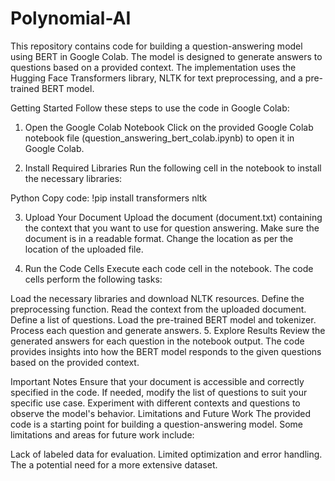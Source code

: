 # Polynomial-AI
This repository contains code for building a question-answering model using BERT in Google Colab. The model is designed to generate answers to questions based on a provided context. The implementation uses the Hugging Face Transformers library, NLTK for text preprocessing, and a pre-trained BERT model.

Getting Started
Follow these steps to use the code in Google Colab:

1. Open the Google Colab Notebook
Click on the provided Google Colab notebook file (question_answering_bert_colab.ipynb) to open it in Google Colab.

2. Install Required Libraries
Run the following cell in the notebook to install the necessary libraries:

Python
Copy code:
!pip install transformers nltk

3. Upload Your Document
Upload the document (document.txt) containing the context that you want to use for question answering. Make sure the document is in a readable format. Change the location as per the location of the uploaded file.

4. Run the Code Cells
Execute each code cell in the notebook. The code cells perform the following tasks:

Load the necessary libraries and download NLTK resources.
Define the preprocessing function.
Read the context from the uploaded document.
Define a list of questions.
Load the pre-trained BERT model and tokenizer.
Process each question and generate answers.
5. Explore Results
Review the generated answers for each question in the notebook output. The code provides insights into how the BERT model responds to the given questions based on the provided context.

Important Notes
Ensure that your document is accessible and correctly specified in the code.
If needed, modify the list of questions to suit your specific use case.
Experiment with different contexts and questions to observe the model's behavior.
Limitations and Future Work
The provided code is a starting point for building a question-answering model. Some limitations and areas for future work include:

Lack of labeled data for evaluation.
Limited optimization and error handling.
The a potential need for a more extensive dataset.
